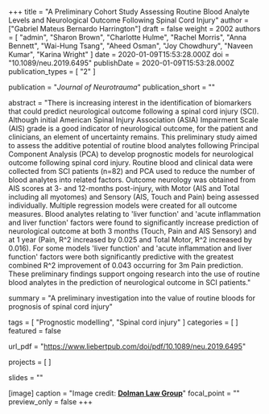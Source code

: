 +++
title = "A Preliminary Cohort Study Assessing Routine Blood Analyte Levels and Neurological Outcome Following Spinal Cord Injury"
author = ["Gabriel Mateus Bernardo Harrington"]
draft = false
weight = 2002
authors = [
  "admin",
  "Sharon Brown",
  "Charlotte Hulme",
  "Rachel Morris",
  "Anna Bennett",
  "Wai-Hung Tsang",
  "Aheed Osman",
  "Joy Chowdhury",
  "Naveen Kumar",
  "Karina Wright"
]
date = 2020-01-09T15:53:28.000Z
doi = "10.1089/neu.2019.6495"
publishDate = 2020-01-09T15:53:28.000Z
publication_types = [ "2" ]

publication = "*Journal of Neurotrauma*"
publication_short = ""

abstract = "There is increasing interest in the identification of biomarkers that could predict neurological outcome following a spinal cord injury (SCI). Although initial American Spinal Injury Association (ASIA) Impairment Scale (AIS) grade is a good indicator of neurological outcome, for the patient and clinicians, an element of uncertainty remains. This preliminary study aimed to assess the additive potential of routine blood analytes following Principal Component Analysis (PCA) to develop prognostic models for neurological outcome following spinal cord injury. Routine blood and clinical data were collected from SCI patients (n=82) and PCA used to reduce the number of blood analytes into related factors. Outcome neurology was obtained from AIS scores at 3- and 12-months post-injury, with Motor (AIS and Total including all myotomes) and Sensory (AIS, Touch and Pain) being assessed individually. Multiple regression models were created for all outcome measures. Blood analytes relating to 'liver function' and 'acute inflammation and liver function' factors were found to significantly increase prediction of neurological outcome at both 3 months (Touch, Pain and AIS Sensory) and at 1 year (Pain, R^2 increased by 0.025 and Total Motor, R^2 increased by 0.016). For some models 'liver function' and 'acute inflammation and liver function' factors were both significantly predictive with the greatest combined R^2 improvement of 0.043 occurring for 3m Pain prediction.  These preliminary findings support ongoing research into the use of routine blood analytes in the prediction of neurological outcome in SCI patients."

summary = "A preliminary investigation into the value of routine bloods for prognosis of spinal cord injury"

tags = [ "Prognostic modelling", "Spinal cord injury" ]
categories = [ ]
featured = false

url_pdf = "https://www.liebertpub.com/doi/pdf/10.1089/neu.2019.6495"

projects = [ ]

slides = ""

[image]
caption = "Image credit: [**Dolman Law Group**](https://www.dolmanlaw.com/st-petersburg-spinal-cord-injuries/)"
focal_point = ""
preview_only = false
+++
